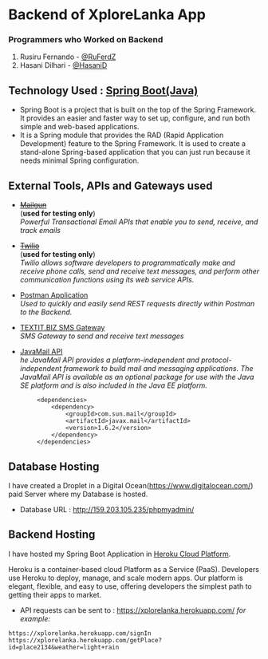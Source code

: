 # Backend of XploreLanka App
### Programmers who Worked on Backend
1. Rusiru Fernando - [@RuFerdZ](https://github.com/RuFerdZ)
2. Hasani Dilhari - [@HasaniD](https://github.com/HasaniD)

## Technology Used : [Spring Boot(Java)](https://spring.io/projects/spring-boot)

- Spring Boot is a project that is built on the top of the Spring Framework. It provides an easier and faster way to set up, configure, and run both simple and web-based applications.
- It is a Spring module that provides the RAD (Rapid Application Development) feature to the Spring Framework. It is used to create a stand-alone Spring-based application that you can just run because it needs minimal Spring configuration.


## External Tools, APIs and Gateways used
- ~~[Mailgun](https://www.mailgun.com/)<br>~~
(**used for testing only**)<br>
_Powerful Transactional Email APIs that enable you to send, receive, and track emails_

- ~~[Twilio](https://www.twilio.com/)<br>~~
(**used for testing only**)<br>
_Twilio allows software developers to programmatically make and receive phone calls, send and receive text messages, and perform other communication functions using its web service APIs._

- [Postman Application](https://www.postman.com/)<br>
_Used to quickly and easily send REST requests directly within Postman to the Backend._

- [TEXTIT.BIZ SMS Gateway](http://textit.biz/)<br>
_SMS Gateway to send and receive text messages_

- [JavaMail API](https://javaee.github.io/javamail/)<br>
_he JavaMail API provides a platform-independent and protocol-independent framework to build mail and messaging applications. The JavaMail API is available as an optional package for use with the Java SE platform and is also included in the Java EE platform._
```
        <dependencies>
            <dependency>
                <groupId>com.sun.mail</groupId>
                <artifactId>javax.mail</artifactId>
                <version>1.6.2</version>
            </dependency>
        </dependencies>
```

## Database Hosting

I have created a Droplet in a Digital Ocean(https://www.digitalocean.com/) paid Server where my Database is hosted.

- Database URL : http://159.203.105.235/phpmyadmin/

## Backend Hosting

I have hosted my Spring Boot Application in [Heroku Cloud Platform](https://www.heroku.com/).

Heroku is a container-based cloud Platform as a Service (PaaS). Developers use Heroku to deploy, manage, and scale modern apps. Our platform is elegant, flexible, and easy to use, offering developers the simplest path to getting their apps to market.

- API requests can be sent to : https://xplorelanka.herokuapp.com/
_for example:_
```
https://xplorelanka.herokuapp.com/signIn
https://xplorelanka.herokuapp.com/getPlace?id=place2134&weather=light+rain
```
